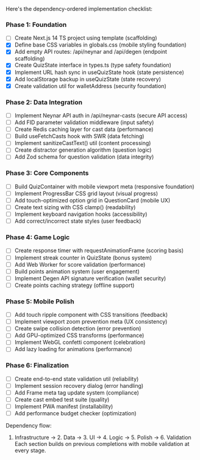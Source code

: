 Here's the dependency-ordered implementation checklist:

### Phase 1: Foundation
- [ ] Create Next.js 14 TS project using template (scaffolding)  
- [x] Define base CSS variables in globals.css (mobile styling foundation)  
- [x] Add empty API routes: /api/neynar and /api/degen (endpoint scaffolding)  
- [x] Create QuizState interface in types.ts (type safety foundation)  
- [x] Implement URL hash sync in useQuizState hook (state persistence)  
- [x] Add localStorage backup in useQuizState (state recovery)  
- [x] Create validation util for walletAddress (security foundation)  

### Phase 2: Data Integration
- [ ] Implement Neynar API auth in /api/neynar-casts (secure API access)  
- [ ] Add FID parameter validation middleware (input safety)  
- [ ] Create Redis caching layer for cast data (performance)  
- [ ] Build useFetchCasts hook with SWR (data fetching)  
- [ ] Implement sanitizeCastText() util (content processing)  
- [ ] Create distractor generation algorithm (question logic)  
- [ ] Add Zod schema for question validation (data integrity)  

### Phase 3: Core Components
- [ ] Build QuizContainer with mobile viewport meta (responsive foundation)  
- [ ] Implement ProgressBar CSS grid layout (visual progress)  
- [ ] Add touch-optimized option grid in QuestionCard (mobile UX)  
- [ ] Create text sizing with CSS clamp() (readability)  
- [ ] Implement keyboard navigation hooks (accessibility)  
- [ ] Add correct/incorrect state styles (user feedback)  

### Phase 4: Game Logic
- [ ] Create response timer with requestAnimationFrame (scoring basis)  
- [ ] Implement streak counter in QuizState (bonus system)  
- [ ] Add Web Worker for score validation (performance)  
- [ ] Build points animation system (user engagement)  
- [ ] Implement Degen API signature verification (wallet security)  
- [ ] Create points caching strategy (offline support)  

### Phase 5: Mobile Polish
- [ ] Add touch ripple component with CSS transitions (feedback)  
- [ ] Implement viewport zoom prevention meta (UX consistency)  
- [ ] Create swipe collision detection (error prevention)  
- [ ] Add GPU-optimized CSS transforms (performance)  
- [ ] Implement WebGL confetti component (celebration)  
- [ ] Add lazy loading for animations (performance)  

### Phase 6: Finalization
- [ ] Create end-to-end state validation util (reliability)  
- [ ] Implement session recovery dialog (error handling)  
- [ ] Add Frame meta tag update system (compliance)  
- [ ] Create cast embed test suite (quality)  
- [ ] Implement PWA manifest (installability)  
- [ ] Add performance budget checker (optimization)  

Dependency flow:  
1. Infrastructure → 2. Data → 3. UI → 4. Logic → 5. Polish → 6. Validation  
Each section builds on previous completions with mobile validation at every stage.

